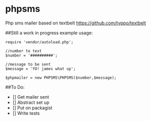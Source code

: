 phpsms
======

Php sms mailer based on textbelt https://github.com/typpo/textbelt


##Still a work in progress
example usage:
```
require 'vendor/autoload.php';

//number to text
$number = '##########';

//message to be sent
$message = 'YO! james what up';

$phpmailer = new PHPSMS\PHPSMS($number,$message);
```

##To Do:

* [] Get mailer sent
* [] Abstract set up
* [] Put on packagist
* [] Write tests
